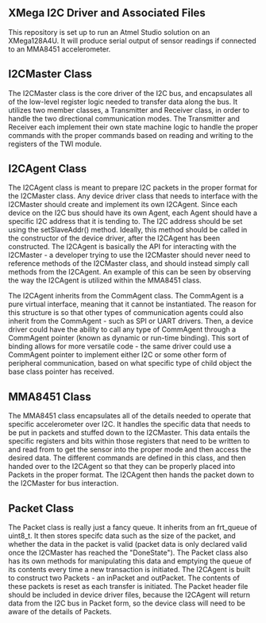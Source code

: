 ## XMega I2C Driver and Associated Files

This repository is set up to run an Atmel Studio solution on an XMega128A4U. It will produce serial output of sensor readings if connected to an MMA8451 accelerometer.

I2CMaster Class
---
The I2CMaster class is the core driver of the I2C bus, and encapsulates all of the low-level register logic needed to transfer data along the bus. It utilizes two member classes, a Transmitter and Receiver class, in order to handle the two directional communication modes. The Transmitter and Receiver each implement their own state machine logic to handle the proper commands with the proper commands based on reading and writing to the registers of the TWI module.

I2CAgent Class
---
The I2CAgent class is meant to prepare I2C packets in the proper format for the I2CMaster class. Any device driver class that needs to interface with the I2CMaster should create and implement its own I2CAgent. Since each device on the I2C bus should have its own Agent, each Agent should have a specific I2C address that it is tending to. The I2C address should be set using the setSlaveAddr() method. Ideally, this method should be called in the constructor of the device driver, after the I2CAgent has been constructed. The I2CAgent is basically the API for interacting with the I2CMaster - a developer trying to use the I2CMaster should never need to reference methods of the I2CMaster class, and should instead simply call methods from the I2CAgent. An example of this can be seen by observing the way the I2CAgent is utilized within the MMA8451 class.

The I2CAgent inherits from the CommAgent class. The CommAgent is a pure virtual interface, meaning that it cannot be instantiated. The reason for this structure is so that other types of communication agents could also inherit from the CommAgent - such as SPI or UART drivers. Then, a device driver could have the ability to call any type of CommAgent through a CommAgent pointer (known as dynamic or run-time binding). This sort of binding allows for more versatile code - the same driver could use a CommAgent pointer to implement either I2C or some other form of peripheral communication, based on what specific type of child object the base class pointer has received.

MMA8451 Class
---
The MMA8451 class encapsulates all of the details needed to operate that specific accelerometer over I2C. It handles the specific data that needs to be put in packets and stuffed down to the I2CMaster. This data entails the specific registers and bits within those registers that need to be written to and read from to get the sensor into the proper mode and then access the desired data. The different commands are defined in this class, and then handed over to the I2CAgent so that they can be properly placed into Packets in the proper format. The I2CAgent then hands the packet down to the I2CMaster for bus interaction.

Packet Class
---
The Packet class is really just a fancy queue. It inherits from an frt_queue of uint8_t. It then stores specifc data such as the size of the packet, and whether the data in the packet is valid (packet data is only declared valid once the I2CMaster has reached the "DoneState"). The Packet class also has its own methods for manipulating this data and emptying the queue of its contents every time a new transaction is initiated. The I2CAgent is built to construct two Packets - an inPacket and outPacket. The contents of these packets is reset as each transfer is initiated. The Packet header file should be included in device driver files, because the I2CAgent will return data from the I2C bus in Packet form, so the device class will need to be aware of the details of Packets.

